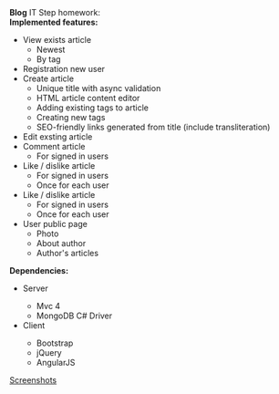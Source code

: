 <div>
  <b>Blog</b> IT Step homework:
</div>
<b>Implemented features:</b>
<ul>
  <li>
    View exists article
    <ul>
      <li>Newest</li>
      <li>By tag</li>
    </ul>
  </li>
  <li>
    Registration new user
  </li>
  <li>
    Create article
    <ul>
      <li>Unique title with async validation</li>
      <li>HTML article content editor</li>
      <li>Adding existing tags to article</li>
      <li>Creating new tags</li>
      <li>SEO-friendly links generated from title (include transliteration)</li>
    </ul>
  </li>
  <li>
    Edit exsting article
  </li>  
  <li>
    Comment article
    <ul>
      <li>For signed in users</li>
    </ul>
  </li>
  <li>
    Like / dislike article
    <ul>
      <li>For signed in users</li>
      <li>Once for each user</li>
    </ul>
  </li>
  <li>
    Like / dislike article
    <ul>
      <li>For signed in users</li>
      <li>Once for each user</li>
    </ul>
  </li>
  <li>
    User public page
    <ul>
      <li>Photo</li>
      <li>About author</li>
      <li>Author's articles</li>
    </ul>
  </li>
</ul>
<b>Dependencies:</b>
<ul>
  <li>Server</li> 
    <ul>
      <li>Mvc 4</li>
      <li>MongoDB C# Driver</li>
    </ul>
  <li>Client</li>
  <ul>
    <li>Bootstrap</li>
    <li>jQuery</li>
    <li>AngularJS</li>
  </ul>        
</ul>
<a href="https://github.com/zhakhalov/Blog/tree/master/screenshots">Screenshots</a>

